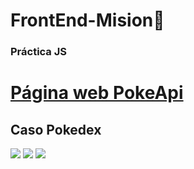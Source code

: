 # FrontEnd-Mision🚀

### Práctica JS

# [Página web PokeApi](https://pokeapiii.netlify.app/)

## **Caso Pokedex**

![](images/Pokeapi.png)
![](images/pokeapii.png)
![](images/pokeapiii.png)
